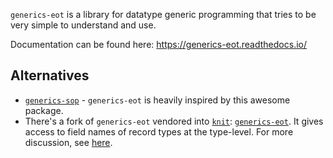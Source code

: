 `generics-eot` is a library for datatype generic programming that tries to be
very simple to understand and use.

Documentation can be found here: https://generics-eot.readthedocs.io/

## Alternatives

- [`generics-sop`](http://hackage.haskell.org/package/generics-sop) - `generics-eot` is heavily inspired by this awesome package.
- There's a fork of `generics-eot` vendored into [`knit`](https://github.com/pkamenarsky/knit): [`generics-eot`](https://github.com/pkamenarsky/knit/tree/master/vendor/generics-eot). It gives access to field names of record types at the type-level. For more discussion, see [here](https://github.com/soenkehahn/generics-eot/pull/26#issuecomment-840751262).
